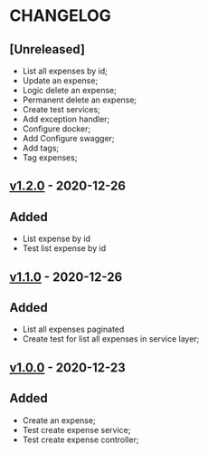 # CHANGELOG

## [Unreleased]
* List all expenses by id;
* Update an expense;
* Logic delete an expense;
* Permanent delete an expense;
* Create test services;
* Add exception handler;
* Configure docker;
* Add Configure swagger;
* Add tags;
* Tag expenses;

## [v1.2.0]() - 2020-12-26
## Added
* List expense by id
* Test list expense by id

## [v1.1.0]() - 2020-12-26
## Added 
* List all expenses paginated
* Create test for list all expenses in service layer;

## [v1.0.0]() - 2020-12-23
## Added 
* Create an expense;
* Test create expense service;
* Test create expense controller;
